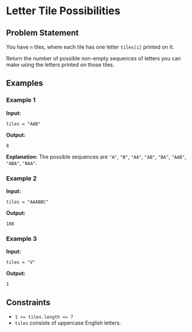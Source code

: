 # Letter Tile Possibilities

## Problem Statement  
You have `n` tiles, where each tile has one letter `tiles[i]` printed on it.

Return the number of possible non-empty sequences of letters you can make using the letters printed on those tiles.

## Examples  

### Example 1  
**Input:**  
```plaintext
tiles = "AAB"
```  
**Output:**  
```plaintext
8
```  
**Explanation:** The possible sequences are `"A"`, `"B"`, `"AA"`, `"AB"`, `"BA"`, `"AAB"`, `"ABA"`, `"BAA"`.  

### Example 2  
**Input:**  
```plaintext
tiles = "AAABBC"
```  
**Output:**  
```plaintext
188
```  

### Example 3  
**Input:**  
```plaintext
tiles = "V"
```  
**Output:**  
```plaintext
1
```  

## Constraints  
- `1 <= tiles.length <= 7`  
- `tiles` consists of uppercase English letters.
